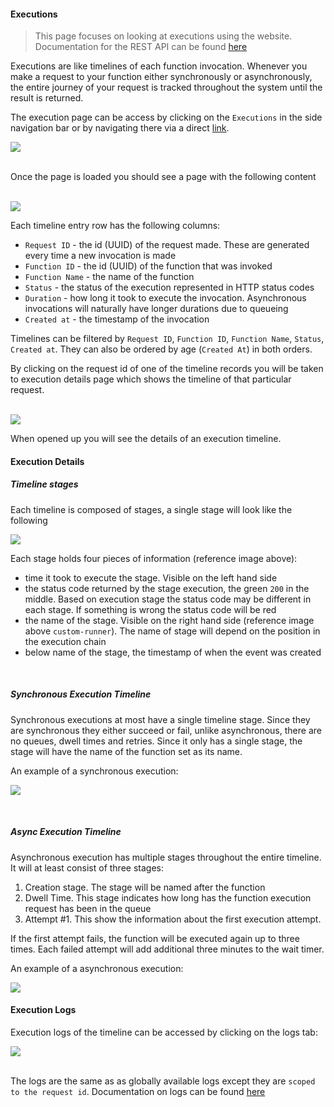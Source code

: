 #### Executions
> This page focuses on looking at executions using the website. Documentation for the REST API can be found [here](/api-docs/?urls.primaryName=execution-tracker#/Timeline/getTimeline)

Executions are like timelines of each function invocation. Whenever you make a request to your function either synchronously or asynchronously, the entire journey of your request is tracked throughout the system until the result is returned.

The execution page can be access by clicking on the `Executions` in the side navigation bar or by navigating there via a direct [link](/app/timelines).

[![](/static/docs/executions/executions_navbar.png)](/static/docs/executions/executions_navbar.png)

&nbsp;  
Once the page is loaded you should see a page with the following content

&nbsp;  
[![](/static/docs/executions/executions_list.png)](/static/docs/executions/executions_list.png)

Each timeline entry row has the following columns: 
- `Request ID` - the id (UUID) of the request made. These are generated every time a new invocation is made
- `Function ID` - the id (UUID) of the function that was invoked
- `Function Name` - the name of the function
- `Status` - the status of the execution represented in HTTP status codes
- `Duration` - how long it took to execute the invocation. Asynchronous invocations will naturally have longer durations due to queueing
- `Created at` - the timestamp of the invocation

Timelines can be filtered by `Request ID`, `Function ID`, `Function Name`, `Status`, `Created at`. They can also be ordered by age (`Created At`) in both orders.

By clicking on the request id of one of the timeline records you will be taken to execution details page which shows the timeline of that particular request.

&nbsp;  
[![](/static/docs/executions/executions_list_click.png)](/static/docs/executions/executions_list_click.png)

When opened up you will see the details of an execution timeline. 


#### Execution Details

##### Timeline stages

Each timeline is composed of stages, a single stage will look like the following

[![](/static/docs/executions/executions_details_stage.png)](/static/docs/executions/executions_details_stage.png)

Each stage holds four pieces of information (reference image above):
- time it took to execute the stage. Visible on the left hand side
- the status code returned by the stage execution, the green `200` in the middle. Based on execution stage the status code may be different in each stage. If something is wrong the status code will be red
- the name of the stage. Visible on the right hand side (reference image above `custom-runner`). The name of stage will depend on the position in the execution chain
- below name of the stage, the timestamp of when the event was created

&nbsp;  
##### Synchronous Execution Timeline

Synchronous executions at most have a single timeline stage. Since they are synchronous they either succeed or fail, unlike asynchronous, there are no queues, dwell times and retries.
Since it only has a single stage, the stage will have the name of the function set as its name.

An example of a synchronous execution:

[![](/static/docs/executions/executions_details_sync.png)](/static/docs/executions/executions_details_sync.png)


&nbsp;  
##### Async Execution Timeline

Asynchronous execution has multiple stages throughout the entire timeline. It will at least consist of three stages:
1. Creation stage. The stage will be named after the function
2. Dwell Time. This stage indicates how long has the function execution request has been in the queue
3. Attempt #1. This show the information about the first execution attempt.

If the first attempt fails, the function will be executed again up to three times. Each failed attempt will add additional three minutes to the wait timer.

An example of a asynchronous execution:

[![](/static/docs/executions/executions_details.png)](/static/docs/executions/executions_details.png)

#### Execution Logs

Execution logs of the timeline can be accessed by clicking on the logs tab:

[![](/static/docs/executions/executions_details_access_logs.png)](/static/docs/executions/executions_details_access_logs.png)

&nbsp;  
The logs are the same as as globally available logs except they are `scoped to the request id`. Documentation on logs can be found [here](/docs/logs/overview)